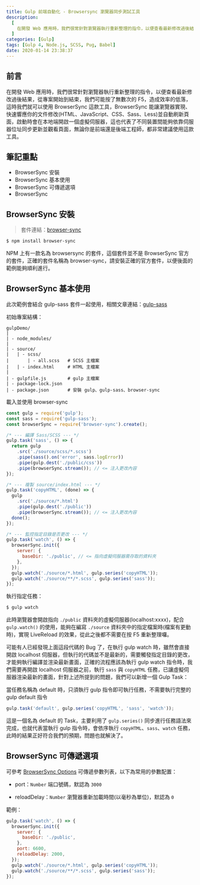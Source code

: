 ```yaml
---
title: Gulp 前端自動化 - Browsersync 瀏覽器同步測試工具
description:
  [
    在開發 Web 應用時，我們很常針對瀏覽器執行重新整理的指令，以便查看最新修改過後結果，從專案開始到結束，我們可能按了無數次的 F5，造成效率的低落，這時我們就可以使用 BrowserSync 這款工具，BrowserSync 能讓瀏覽器實現、快速響應你的文件修改(HTML、JavaScript、CSS、Sass、Less)並自動刷新頁面，啟動時會在本地端開啟一個虛擬伺服器，這也代表了不同裝置間能夠依靠伺服器位址同步更新並觀看頁面，無論你是前端還是後端工程師，都非常建議使用這款工具。,
  ]
categories: [Gulp]
tags: [Gulp 4, Node.js, SCSS, Pug, Babel]
date: 2020-01-14 23:38:37
---
```


## 前言

在開發 Web 應用時，我們很常針對瀏覽器執行重新整理的指令，以便查看最新修改過後結果，從專案開始到結束，我們可能按了無數次的 F5，造成效率的低落，這時我們就可以使用 BrowserSync 這款工具，BrowserSync 能讓瀏覽器實現、快速響應你的文件修改(HTML、JavaScript、CSS、Sass、Less)並自動刷新頁面，啟動時會在本地端開啟一個虛擬伺服器，這也代表了不同裝置間能夠依靠伺服器位址同步更新並觀看頁面，無論你是前端還是後端工程師，都非常建議使用這款工具。

## 筆記重點

- BrowserSync 安裝
- BrowserSync 基本使用
- BrowserSync 可傳遞選項
- BrowserSync

## BrowserSync 安裝

> 套件連結：[browser-sync](https://browsersync.io/docs/gulp)

```bash
$ npm install browser-sync
```

NPM 上有一款名為 browsersync 的套件，這個套件並不是 BrowserSync 官方的套件，正確的套件名稱為 browser-sync，請安裝正確的官方套件，以便後面的範例能夠順利進行。

## BrowserSync 基本使用

<div class="note warning">此次範例會結合 gulp-sass 套件一起使用，相關文章連結：<a href="https://awdr74100.github.io/2019-12-31-gulp-gulpsass/">gulp-sass</a></div>

初始專案結構：

```plain
gulpDemo/
|
| - node_modules/
|
| - source/
|   | - scss/
|       | - all.scss   # SCSS 主檔案
|   | - index.html     # HTML 主檔案
|
| - gulpfile.js        # gulp 主檔案
| - package-lock.json
| - package.json       # 安裝 gulp、gulp-sass、browser-sync
```

載入並使用 browser-sync

```js
const gulp = require('gulp');
const sass = require('gulp-sass');
const browserSync = require('browser-sync').create();

/* --- 編譯 Sass/SCSS --- */
gulp.task('sass', () => {
  return gulp
    .src('./source/scss/*.scss')
    .pipe(sass().on('error', sass.logError))
    .pipe(gulp.dest('./public/css'))
    .pipe(browserSync.stream()); // <= 注入更改內容
});

/* --- 複製 source/index.html --- */
gulp.task('copyHTML', (done) => {
  gulp
    .src('./source/*.html')
    .pipe(gulp.dest('./public'))
    .pipe(browserSync.stream()); // <= 注入更改內容
  done();
});

/* --- 監控指定目錄是否更改 --- */
gulp.task('watch', () => {
  browserSync.init({
    server: {
      baseDir: './public', // <= 指向虛擬伺服器需存取的資料夾
    },
  });
  gulp.watch('./source/*.html', gulp.series('copyHTML'));
  gulp.watch('./source/**/*.scss', gulp.series('sass'));
});
```

執行指定任務：

```bash
$ gulp watch
```

此時瀏覽器會開啟指向 `./public` 資料夾的虛擬伺服器(localhost:xxxx)，配合 `gulp.watch()` 的使用，能夠在編寫 `./source` 資料夾中的指定檔案時(檔案有更動時)，實現 LiveReload 的效果，從此之後都不需要在按 F5 重新整理囉。

可能有人已經發現上面這段代碼的 Bug 了，在執行 gulp watch 時，雖然會直接開啟 localhost 伺服器，但執行的代碼並不是最新的，需要觸發指定目錄的更改，才能夠執行編譯並渲染最新畫面，正確的流程應該為執行 gulp watch 指令時，我們需要再開啟 localhost 伺服器之前，執行 `sass` 與 `copyHTML` 任務，已讓虛擬伺服器渲染最新的畫面，針對上述所提到的問題，我們可以新增一個 Gulp Task：

<div class="note warning">當任務名稱為 default 時，只須執行 gulp 指令即可執行任務，不需要執行完整的 gulp default 指令</div>

```js
gulp.task('default', gulp.series('copyHTML', 'sass', 'watch'));
```

這是一個名為 default 的 Task，主要利用了 `gulp.series()` 同步進行任務語法來完成，也就代表當執行 gulp 指令時，會依序執行 `copyHTML`、`sass`、`watch` 任務，此時的結果正好符合我們的預期，問題也就解決了。

## BrowserSync 可傳遞選項

可參考 [BrowserSync Options](https://www.browsersync.io/docs/options) 可傳遞參數列表，以下為常用的參數配置：

- port：`Number`
  端口號碼，默認為 `3000`

- reloadDelay：`Number`
  瀏覽器重新加載時間(以毫秒為單位)，默認為 `0`

範例：

```js
gulp.task('watch', () => {
  browserSync.init({
    server: {
      baseDir: './public',
    },
    port: 6600,
    reloadDelay: 2000,
  });
  gulp.watch('./source/*.html', gulp.series('copyHTML'));
  gulp.watch('./source/**/*.scss', gulp.series('sass'));
});
```


